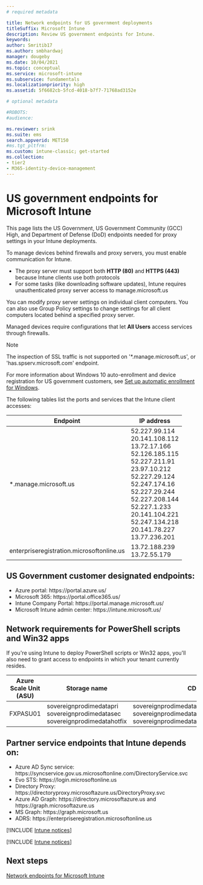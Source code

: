 ```yaml
---
# required metadata

title: Network endpoints for US government deployments
titleSuffix: Microsoft Intune
description: Review US government endpoints for Intune.
keywords:
author: Smritib17
ms.author: smbhardwaj
manager: dougeby
ms.date: 10/04/2021  
ms.topic: conceptual
ms.service: microsoft-intune
ms.subservice: fundamentals
ms.localizationpriority: high
ms.assetid: 5f6682cb-5fcd-4018-b7f7-71768ad3152e

# optional metadata

#ROBOTS:
#audience:

ms.reviewer: srink
ms.suite: ems
search.appverid: MET150
#ms.tgt_pltfrm:
ms.custom: intune-classic; get-started
ms.collection:
- tier2
- M365-identity-device-management
---
```


# US government endpoints for Microsoft Intune

This page lists the US Government, US Government Community (GCC) High, and Department of Defense (DoD) endpoints needed for proxy settings in your Intune deployments.

To manage devices behind firewalls and proxy servers, you must enable communication for Intune.

- The proxy server must support both **HTTP (80)** and **HTTPS (443)** because Intune clients use both protocols
- For some tasks (like downloading software updates), Intune requires unauthenticated proxy server access to manage.microsoft.us

You can modify proxy server settings on individual client computers. You can also use Group Policy settings to change settings for all client computers located behind a specified proxy server.

Managed devices require configurations that let **All Users** access services through firewalls.

> [!NOTE]
> The inspection of SSL traffic is not supported on '*.manage.microsoft.us', or 'has.spserv.microsoft.com' endpoint.

For more information about Windows 10 auto-enrollment and device registration for US government customers, see [Set up automatic enrollment for Windows](../enrollment/windows-enroll.md).  

The following tables list the ports and services that the Intune client accesses:

| Endpoint | IP address |
|---------------------|-----------|
|*.manage.microsoft.us | 52.227.99.114 <br> 20.141.108.112 <br> 13.72.17.166 <br> 52.126.185.115 <br> 52.227.211.91 <br> 23.97.10.212 <br> 52.227.29.124 <br> 52.247.174.16 <br> 52.227.29.244 <br> 52.227.208.144 <br> 52.227.1.233 <br> 20.141.104.221 <br> 52.247.134.218 <br> 20.141.78.227 <br> 13.77.236.201  |
| enterpriseregistration.microsoftonline.us | 13.72.188.239 <br> 13.72.55.179 |

## US Government customer designated endpoints:
- Azure portal: https:\//portal.azure.us/ 
- Microsoft 365: https:\//portal.office365.us/ 
- Intune Company Portal: https:\//portal.manage.microsoft.us/ 
- Microsoft Intune admin center: https:\//intune.microsoft.us/
## Network requirements for PowerShell scripts and Win32 apps  

If you're using Intune to deploy PowerShell scripts or Win32 apps, you'll also need to grant access to endpoints in which your tenant currently resides.

|Azure Scale Unit (ASU) | Storage name | CDN |
| --- | --- |--- |
|FXPASU01 | sovereignprodimedatapri<br>sovereignprodimedatasec<br>sovereignprodimedatahotfix | sovereignprodimedatapri.azureedge.net<br>sovereignprodimedatasec.azureedge.net<br>sovereignprodimedatahotfix.azureedge.net |


## Partner service endpoints that Intune depends on:
- Azure AD Sync service: https:\//syncservice.gov.us.microsoftonline.com/DirectoryService.svc
- Evo STS: https:\//login.microsoftonline.us
- Directory Proxy: https:\//directoryproxy.microsoftazure.us/DirectoryProxy.svc
- Azure AD Graph: https:\//directory.microsoftazure.us and https:\//graph.microsoftazure.us
- MS Graph: https:\//graph.microsoft.us
- ADRS: https:\//enterpriseregistration.microsoftonline.us

[!INCLUDE [Intune notices](../includes/windows-push-notification-services.md)]

[!INCLUDE [Intune notices](../includes/apple-device-network-information.md)]

## Next steps
[Network endpoints for Microsoft Intune](intune-endpoints.md)

